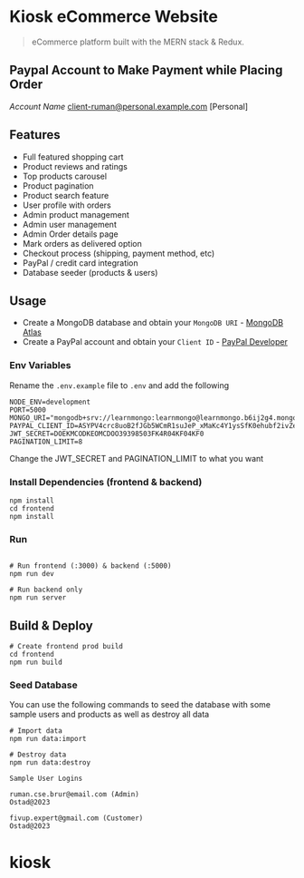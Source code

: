# Kiosk eCommerce Website

> eCommerce platform built with the MERN stack & Redux.

## Paypal Account to Make Payment while Placing Order
*Account Name* client-ruman@personal.example.com [Personal]



## Features

- Full featured shopping cart
- Product reviews and ratings
- Top products carousel
- Product pagination
- Product search feature
- User profile with orders
- Admin product management
- Admin user management
- Admin Order details page
- Mark orders as delivered option
- Checkout process (shipping, payment method, etc)
- PayPal / credit card integration
- Database seeder (products & users)

## Usage

- Create a MongoDB database and obtain your `MongoDB URI` - [MongoDB Atlas](https://www.mongodb.com/cloud/atlas/register)
- Create a PayPal account and obtain your `Client ID` - [PayPal Developer](https://developer.paypal.com/)

### Env Variables

Rename the `.env.example` file to `.env` and add the following

```
NODE_ENV=development
PORT=5000
MONGO_URI="mongodb+srv://learnmongo:learnmongo@learnmongo.b6ij2g4.mongodb.net/ecommerce"
PAYPAL_CLIENT_ID=ASYPV4crc8uoB2fJGb5WCmR1suJeP_xMaKc4Y1ysSfK0ehubf2ivZeXSqVwyUw_ziz0hOG9KJRfAd8kJ
JWT_SECRET=DOEKMCODKEOMCDOO39398503FK4R04KF04KF0
PAGINATION_LIMIT=8
```

Change the JWT_SECRET and PAGINATION_LIMIT to what you want

### Install Dependencies (frontend & backend)

```
npm install
cd frontend
npm install
```

### Run

```

# Run frontend (:3000) & backend (:5000)
npm run dev

# Run backend only
npm run server
```

## Build & Deploy

```
# Create frontend prod build
cd frontend
npm run build
```

### Seed Database

You can use the following commands to seed the database with some sample users and products as well as destroy all data

```
# Import data
npm run data:import

# Destroy data
npm run data:destroy
```

```
Sample User Logins

ruman.cse.brur@email.com (Admin)
Ostad@2023

fivup.expert@gmail.com (Customer)
Ostad@2023
```
# kiosk
